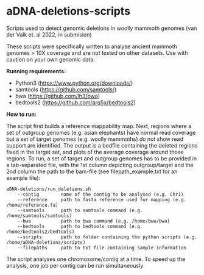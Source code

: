 # aDNA-deletions-scripts
Scripts used to detect genomic deletions in woolly mammoth genomes (van der Valk et. al 2022, in submision)

These scripts were specifically written to analyse ancient mammoth genomes > 10X coverage and are not tested on other datasets. Use with caution on your own genomic data.

**Running requirements:**
  - Python3 (https://www.python.org/downloads/)
  - samtools (https://github.com/samtools/)
  - bwa (https://github.com/lh3/bwa)
  - bedtools2 (https://github.com/arq5x/bedtools2)

**How to run:**

The script first builds a reference mappability map. Next, regions where a set of outgroup genomes (e.g. asian elephants) have normal read coverage but a set of target genomes (e.g. woolly mammoths) do not show read support are identified. The output is a bedfile containing the deleted regions fixed in the target set, and plots of the average coverage around those regions. To run, a set of target and outgroup genomes has to be provided in a tab-separated file, with the 1st column depicting outgroup/target and the 2nd column the path to the bam-file (see filepath_example.txt for an example file):

```
aDNA-deletions/run_deletions.sh
    --contig        name of the contig to be analysed (e.g. Chr1)
    --reference     path to fasta reference used for mapping (e.g. /home/reference.fa)
    --samtools      path to samtools command (e.g. /home/samtools/samtools)
    --bwa           path to bwa command (e.g. /home/bwa/bwa)
    --bedtools      path to bedtools command (e.g. /home/bedtools2/bedtools)
    --scripts       path to folder containing the python scripts (e.g. /home/aDNA-deletions/scripts)
    --filepaths     path to txt file containing sample information
  ```
  
  The script analyses one chromosome/contig at a time. To speed up the analysis, one job per contig can be run simultaneously
